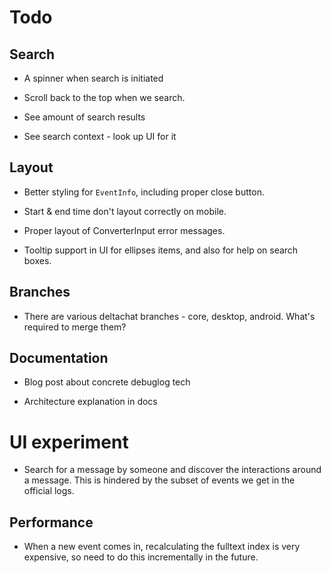 # Todo

## Search

- A spinner when search is initiated

- Scroll back to the top when we search.

- See amount of search results

- See search context - look up UI for it

## Layout

- Better styling for `EventInfo`, including proper close button.

- Start & end time don't layout correctly on mobile.

- Proper layout of ConverterInput error messages.

- Tooltip support in UI for ellipses items, and also for help
  on search boxes.

## Branches

- There are various deltachat branches - core, desktop, android. What's
  required to merge them?

## Documentation

- Blog post about concrete debuglog tech

- Architecture explanation in docs

# UI experiment

- Search for a message by someone and discover the interactions around a
  message. This is hindered by the subset of events we get in the official
  logs.

## Performance

- When a new event comes in, recalculating the fulltext index is very
  expensive, so need to do this incrementally in the future.
